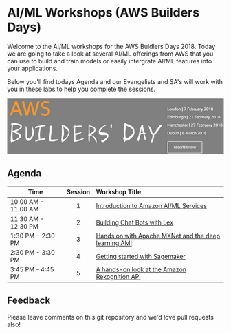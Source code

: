 # AI/ML Workshops (AWS Builders Days)

Welcome to the AI/ML workshops for the AWS Buidlers Days 2018. Today we are going to take a look at several AI/ML offerings from AWS that you can use to build and train models or easily intergrate AI/ML features into your applications.

Below you'll find todays Agenda and our Evangelists and SA's will work with you in these labs to help you complete the sessions.

![Builders Days 2018](./buildersday.png)

## Agenda

| Time | Session | Workshop Title |
|---|:---:|:---|
| 10.00 AM - 11.00 AM | 1 | [Introduction to Amazon AI/ML Services](https://github.com/richarvey/AI_ML_Workshops/tree/master/lab-1-Intro_to_Amazon_AI_ML) |
| 11:30 AM - 12:30 PM | 2 | [Building Chat Bots with Lex](https://github.com/richarvey/AI_ML_Workshops/tree/master/lab-2-Building_Chat_Bots_With_Lex) |
| 1:30 PM - 2:30 PM | 3 | [Hands on with Apache MXNet and the deep learning AMI](https://github.com/richarvey/AI_ML_Workshops/tree/master/lab-3-Hands_on_with_Apache_MXNet) |
| 2:30 PM - 3:30 PM	| 4 | [Getting started with Sagemaker](https://github.com/richarvey/AI_ML_Workshops/tree/master/lab-4-Gatting_started_with_Sagemaker) |
| 3:45 PM – 4:45 PM	| 5 | [A hands-on look at the Amazon Rekognition API](https://github.com/richarvey/AI_ML_Workshops/tree/master/lab-5-Hands_on_with_Rekognition_API) |

## Feedback

Please leave comments on this git repository and we'd love pull requests also!

